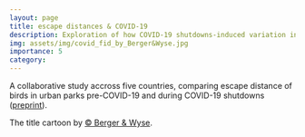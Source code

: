 ```yaml
---
layout: page
title: escape distances & COVID-19
description: Exploration of how COVID-19 shutdowns-induced variation in human levels influenced escape distances of birds.
img: assets/img/covid_fid_by_Berger&Wyse.jpg
importance: 5
category: 
---
```


A collaborative study accross five countries, comparing escape distance of birds in urban parks pre-COVID-19 and during COVID-19 shutdowns ([preprint](https://www.biorxiv.org/content/10.1101/2022.07.15.500232v2)).

The title cartoon by [© Berger & Wyse](https://www.bergerandwyse.com).